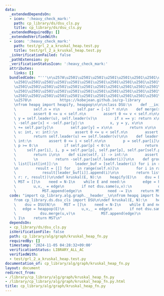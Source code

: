 ```yaml
---
data:
  _extendedDependsOn:
  - icon: ':heavy_check_mark:'
    path: cp_library/ds/dsu_cls.py
    title: cp_library/ds/dsu_cls.py
  _extendedRequiredBy: []
  _extendedVerifiedWith:
  - icon: ':heavy_check_mark:'
    path: test/grl_2_a_kruskal_heap.test.py
    title: test/grl_2_a_kruskal_heap.test.py
  _isVerificationFailed: false
  _pathExtension: py
  _verificationStatusIcon: ':heavy_check_mark:'
  attributes:
    links: []
  bundledCode: "'''\n\u257A\u2501\u2501\u2501\u2501\u2501\u2501\u2501\u2501\u2501\u2501\
    \u2501\u2501\u2501\u2501\u2501\u2501\u2501\u2501\u2501\u2501\u2501\u2501\u2501\
    \u2501\u2501\u2501\u2501\u2501\u2501\u2501\u2501\u2501\u2501\u2501\u2501\u2501\
    \u2501\u2501\u2501\u2501\u2501\u2501\u2501\u2501\u2501\u2501\u2501\u2501\u2501\
    \u2501\u2501\u2501\u2501\u2501\u2501\u2501\u2501\u2501\u2501\u2501\u2501\u2501\
    \u2578\n             https://kobejean.github.io/cp-library               \n'''\n\
    \nfrom heapq import heapify, heappop\n\n\nclass DSU:\n    def __init__(self, n):\n\
    \        self.n = n\n        self.par = [-1] * n\n\n    def merge(self, u, v):\n\
    \        assert 0 <= u < self.n\n        assert 0 <= v < self.n\n\n        x,\
    \ y = self.leader(u), self.leader(v)\n        if x == y: return x\n\n        if\
    \ -self.par[x] < -self.par[y]:\n            x, y = y, x\n\n        self.par[x]\
    \ += self.par[y]\n        self.par[y] = x\n\n        return x\n\n    def same(self,\
    \ u: int, v: int):\n        assert 0 <= u < self.n\n        assert 0 <= v < self.n\n\
    \        return self.leader(u) == self.leader(v)\n\n    def leader(self, i) ->\
    \ int:\n        assert 0 <= i < self.n\n\n        p = self.par[i]\n        while\
    \ p >= 0:\n            if self.par[p] < 0:\n                return p\n       \
    \     self.par[i], i, p = self.par[p], self.par[p], self.par[self.par[p]]\n\n\
    \        return i\n\n    def size(self, i) -> int:\n        assert 0 <= i < self.n\n\
    \        \n        return -self.par[self.leader(i)]\n\n    def groups(self) ->\
    \ list[list[int]]:\n        leader_buf = [self.leader(i) for i in range(self.n)]\n\
    \n        result = [[] for _ in range(self.n)]\n        for i in range(self.n):\n\
    \            result[leader_buf[i]].append(i)\n\n        return list(filter(lambda\
    \ r: r, result))\n\ndef kruskal(E, N):\n    heapify(E)\n    dsu = DSU(N)\n   \
    \ MST = []\n    need = N-1\n    while E and need:\n        edge = heappop(E)\n\
    \        u,v,_ = edge\n        if not dsu.same(u,v):\n            dsu.merge(u,v)\n\
    \            MST.append(edge)\n            need -= 1\n    return MST\n"
  code: "import cp_library.alg.graph.__header__\n\nfrom heapq import heapify, heappop\n\
    from cp_library.ds.dsu_cls import DSU\n\ndef kruskal(E, N):\n    heapify(E)\n\
    \    dsu = DSU(N)\n    MST = []\n    need = N-1\n    while E and need:\n     \
    \   edge = heappop(E)\n        u,v,_ = edge\n        if not dsu.same(u,v):\n \
    \           dsu.merge(u,v)\n            MST.append(edge)\n            need -=\
    \ 1\n    return MST\n"
  dependsOn:
  - cp_library/ds/dsu_cls.py
  isVerificationFile: false
  path: cp_library/alg/graph/kruskal_heap_fn.py
  requiredBy: []
  timestamp: '2024-11-05 04:28:32+09:00'
  verificationStatus: LIBRARY_ALL_AC
  verifiedWith:
  - test/grl_2_a_kruskal_heap.test.py
documentation_of: cp_library/alg/graph/kruskal_heap_fn.py
layout: document
redirect_from:
- /library/cp_library/alg/graph/kruskal_heap_fn.py
- /library/cp_library/alg/graph/kruskal_heap_fn.py.html
title: cp_library/alg/graph/kruskal_heap_fn.py
---
```

